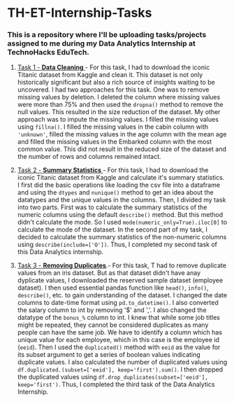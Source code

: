 # TH-ET-Internship-Tasks
### This is a repository where I'll be uploading tasks/projects assigned to me during my Data Analytics Internship at TechnoHacks EduTech.

1. [Task 1 - **Data Cleaning** ](https://github.com/Azeen3003/TH-ET-Internship-Tasks/tree/main/Task%201)- For this task, I had to download the iconic Titanic dataset from Kaggle and clean it. This dataset is not only historically significant but also a rich source of insights waiting to be uncovered. I had two approaches for this task. One was to remove missing values by deletion. I deleted the column where missing values were more than 75% and then used the `dropna()`
 method to remove the null values. This resulted in the size reduction of the dataset. My other approach was to impute the missing values. I filled the missing values using `fillna()`. I filled the missing values in the cabin column with `'unknown'`, filled the missing values in the age column with the mean age and filled the missing values in the Embarked column with the most common value. This did not result in the reduced size of the dataset and the number of rows and columns remained intact.

2. [Task 2 - **Summary Statistics** ](https://github.com/Azeen3003/TH-ET-Internship-Tasks/tree/main/Task%202)- For this task, I had to download the iconic Titanic dataset from Kaggle and calculate it's summary statistics. I first did the basic operations like loading the csv file into a dataframe and using the `dtypes` and `nunique()` method to get an idea about the datatypes and the unique values in the columns. Then, I divided my task into two parts. First was to calculate the summary statistics of the numeric columns using the default `describe()` method. But this method didn't calculate the mode. So I used `mode(numeric_only=True).iloc[0]` to calculate the mode of the dataset. In the second part of my task, I decided to calculate the summary statistics of the non-numeric columns using `describe(include=['O'])`. Thus, I completed my second task of this Data Analytics internship.

3. [Task 3 - **Removing Duplicates**](https://github.com/Azeen3003/TH-ET-Internship-Tasks/tree/main/Task%203).- For this task, T had to remove duplicate values from an iris dataset. But as that dataset didn't have anay dyplicate values, I downloaded the reserved sample dataset (employee dataset). I then used essential pandas function like `head()`, `info()`, `describe()`, etc. to gain understanding of the dataset. I changed the date columns to date-time format using `pd.to_datetime()`. I also converted the salary column to int by removing '$' and ','. I also changed the datatype of the `bonus_%` column to int. I knew that while some job titles might be repeated, they cannot be considered duplicates as many people can have the same job. We have to identify a column which has unique value for each employee, which in this case is the employee id (`eeid`). Then I used the `duplicated()` method with `eeid` as the value for its subset argument to get a series of boolean values indicating duplicate values. I also calculated the number of duplicated values using `df.duplicated.(subset=['eeid'], keep='first').sum()`. I then dropped the duplicated values using `df.drop_duplicates(subset=['eeid'], keep='first')`. Thus, I completed the third task of the Data Analytics Internship.

   
